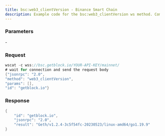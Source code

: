 ```yaml
---
title: bsc:web3_clientVersion - Binance Smart Chain
description: Example code for the bsc:web3_clientVersion ws method. Сomplete guide on how to use bsc:web3_clientVersion ws in GetBlock.io Web3 documentation.
---
```


### Parameters


\-

### Request

``` java
wscat -c wss://bsc.getblock.io/YOUR-API-KEY/mainnet/ 
# wait for connection and send the request body 
{"jsonrpc": "2.0",
"method": "web3_clientVersion",
"params": [],
"id": "getblock.io"}
```

###  Response

``` java
{
    "id": "getblock.io",
    "jsonrpc": "2.0",
    "result": "Geth/v1.2.4-3c5f54fc-20230523/linux-amd64/go1.19.9"
}
```

